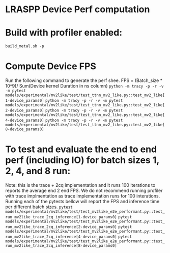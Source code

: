 # LRASPP Device Perf computation

# Build with profiler enabled:
`build_metal.sh -p`

# Compute Device FPS
Run the following command to generate the perf shee. FPS = (Batch_size * 10^9)/ Sum(Device kernel Duration in ns column)
`python -m tracy -p -r -v -m pytest models/experimental/mv2like/test/test_ttnn_mv2_like.py::test_mv2_like[1-device_params0]`
`python -m tracy -p -r -v -m pytest models/experimental/mv2like/test/test_ttnn_mv2_like.py::test_mv2_like[2-device_params0]`
`python -m tracy -p -r -v -m pytest models/experimental/mv2like/test/test_ttnn_mv2_like.py::test_mv2_like[4-device_params0]`
`python -m tracy -p -r -v -m pytest  models/experimental/mv2like/test/test_ttnn_mv2_like.py::test_mv2_like[8-device_params0]`


# To test and evaluate the end to end perf (including IO) for batch sizes 1, 2, 4, and 8 run:
Note: this is the trace + 2cq implementation and it runs 100 iterations to reports the average end 2 end FPS.
We do not recommend running profiler with trace implmentation as trace implementation runs for 100 interations.
Running each of the pytests bellow will report the FPS and inference time per different batch sizes.
`pytest models/experimental/mv2like/test/test_mv2like_e2e_performant.py::test_run_mv2like_trace_2cq_inference[1-device_params0]`
`pytest models/experimental/mv2like/test/test_mv2like_e2e_performant.py::test_run_mv2like_trace_2cq_inference[2-device_params0]`
`pytest models/experimental/mv2like/test/test_mv2like_e2e_performant.py::test_run_mv2like_trace_2cq_inference[4-device_params0]`
`pytest models/experimental/mv2like/test/test_mv2like_e2e_performant.py::test_run_mv2like_trace_2cq_inference[8-device_params0]`
